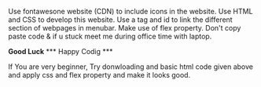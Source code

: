 Use fontawesone website (CDN) to include icons in the website.
Use HTML and CSS to develop this website.
Use a tag and id to link the different section of webpages in menubar.
Make use of flex property.
Don't copy paste code & if u stuck meet me during office time with laptop.

******Good Luck****** 
*** Happy Codig ***



If You are very beginner, Try donwloading and basic html code given above and apply css and flex property and make it looks good.


